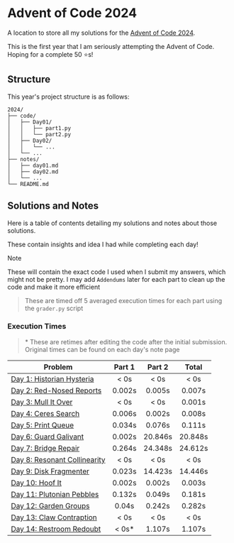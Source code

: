 # Advent of Code 2024

A location to store all my solutions for the [Advent of Code 2024](https://adventofcode.com/2024).

This is the first year that I am seriously attempting the Advent of Code. Hoping for a complete 50 ⭐s!

## Structure

This year's project structure is as follows:

```
2024/
├── code/
│   ├── Day01/
│   │   ├── part1.py
│   │   └── part2.py
│   ├── Day02/
│   │   └── ...
│   └── ...
├── notes/
│   ├── day01.md
│   ├── day02.md
│   └── ...
└── README.md
```

## Solutions and Notes

Here is a table of contents detailing my solutions and notes about those solutions.

These contain insights and idea I had while completing each day!

> [!NOTE]
> These will contain the exact code I used when I submit my answers, which might not be pretty.
> I may add `Addendums` later for each part to clean up the code and make it more efficient

> These are timed off 5 averaged execution times for each part using the `grader.py` script

### Execution Times

> \* These are retimes after editing the code after the initial submission. Original times can be found on each day's note page

| Problem                                        | Part 1 | Part 2  |  Total  |
| ---------------------------------------------- | :----: | :-----: | :-----: |
| [Day 1: Historian Hysteria](notes/day01.md)    |  < 0s  |  < 0s   |  < 0s   |
| [Day 2: Red-Nosed Reports](notes/day02.md)     | 0.002s | 0.005s  | 0.007s  |
| [Day 3: Mull It Over](notes/day03.md)          |  < 0s  |  < 0s   | 0.001s  |
| [Day 4: Ceres Search](notes/day04.md)          | 0.006s | 0.002s  | 0.008s  |
| [Day 5: Print Queue](notes/day05.md)           | 0.034s | 0.076s  | 0.111s  |
| [Day 6: Guard Galivant](notes/day06.md)        | 0.002s | 20.846s | 20.848s |
| [Day 7: Bridge Repair](notes/day07.md)         | 0.264s | 24.348s | 24.612s |
| [Day 8: Resonant Collinearity](notes/day08.md) |  < 0s  |  < 0s   |  < 0s   |
| [Day 9: Disk Fragmenter](notes/day09.md)       | 0.023s | 14.423s | 14.446s |
| [Day 10: Hoof It](notes/day10.md)              | 0.002s | 0.002s  | 0.003s  |
| [Day 11: Plutonian Pebbles](notes/day11.md)    | 0.132s | 0.049s  | 0.181s  |
| [Day 12: Garden Groups](notes/day12.md)        | 0.04s  | 0.242s  | 0.282s  |
| [Day 13: Claw Contraption](notes/day13.md)     |  < 0s  |  < 0s   |  < 0s   |
| [Day 14: Restroom Redoubt](notes/day14.md)     | < 0s\* | 1.107s  | 1.107s  |
